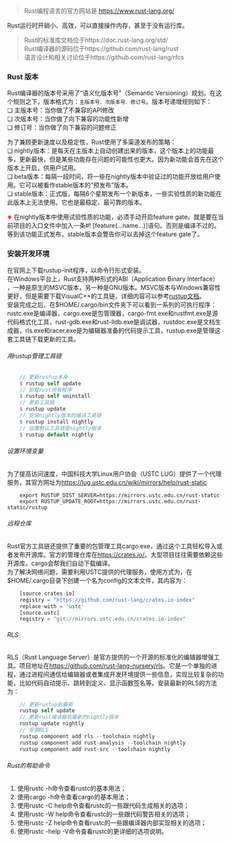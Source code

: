 > Rust编程语言的官方网站是 https://www.rust-lang.org/  

Rust运行时开销小、高效，可以直接操作内存，甚至于没有运行库。

> Rust的标准库文档位于https://doc.rust-lang.org/std/  
> Rust编译器的源码位于https://github.com/rust-lang/rust  
> 语言设计和相关讨论位于https://github.com/rust-lang/rfcs

### Rust 版本
Rust编译器的版本号采用了“语义化版本号”​（Semantic Versioning）规划。在这个规则之下，版本格式为：`主版本号．次版本号．修订号`。版本号递增规则如下：  
❏ 主版本号：当你做了不兼容的API修改  
❏ 次版本号：当你做了向下兼容的功能性新增  
❏ 修订号：当你做了向下兼容的问题修正

为了兼顾更新速度以及稳定性，Rust使用了多渠道发布的策略：  
❏ nightly版本：是每天在主版本上自动创建出来的版本，这个版本上的功能最多，更新最快，但是某些功能存在问题的可能性也更大。因为新功能会首先在这个版本上开启，供用户试用。  
❏ beta版本：每隔一段时间，将一些在nightly版本中验证过的功能开放给用户使用。它可以被看作stable版本的“预发布”版本。  
❏ stable版本：正式版，每隔6个星期发布一个新版本，一些实验性质的新功能在此版本上无法使用。它也是最稳定、最可靠的版本。

<span style="color: red;font-weight: bold;">※</span> 在nightly版本中使用试验性质的功能，必须手动开启feature gate。就是要在当前项目的入口文件中加入一条#! [feature(…name…)]语句。否则是编译不过的。等到该功能正式发布，stable版本会警告你可以去掉这个feature gate了。

### 安装开发环境

在官网上下载rustup-init程序，以命令行形式安装。  
在Windows平台上，Rust支持两种形式的ABI（Application Binary Interface）​，一种是原生的MSVC版本，另一种是GNU版本。MSVC版本与Windows兼容性更好，但是需要下载VisualC++的工具链，详细内容可以参考[rustup文档](https://rust-lang.github.io/rustup/installation/windows.html)。  
安装完成之后，在$HOME/.cargo/bin文件夹下可以看到一系列的可执行程序：rustc.exe是编译器，cargo.exe是包管理器，cargo-fmt.exe和rustfmt.exe是源代码格式化工具，rust-gdb.exe和rust-lldb.exe是调试器，rustdoc.exe是文档生成器，rls.exe和racer.exe是为编辑器准备的代码提示工具，rustup.exe是管理这套工具链下载更新的工具。  

###### 用rustup管理工具链

```rust
    // 更新rustup本身
    $ rustup self update
    // 卸载rust所有程序
    $ rustup self uninstall
    // 更新工具链
    $ rustup update
    // 安装nightly版本的编译工具链
    $ rustup install nightly
    // 设置默认工具链是nightly版本
    $ rustup default nightly
```

###### 设置环境变量

为了提高访问速度，中国科技大学Linux用户协会（USTC LUG）提供了一个代理服务，其官方网址为<https://lug.ustc.edu.cn/wiki/mirrors/help/rust-static>  

```shell
    export RUSTUP_DIST_SERVER=https://mirrors.ustc.edu.cn/rust-static
    export RUSTUP_UPDATE_ROOT=https://mirrors.ustc.edu.cn/rust-static/rustup
```

###### 远程仓库

Rust官方工具链还提供了重要的包管理工具cargo.exe，通过这个工具轻松导入或者发布开源库。官方的管理仓库在<https://crates.io/>。大型项目往往需要依赖这些开源库，cargo会帮我们自动下载编译。  
为了解决网络问题，需要利用USTC提供的代理服务，使用方式为，在$HOME/.cargo目录下创建一个名为config的文本文件，其内容为：  

```rust
    [source.crates-io]
    registry = "https://github.com/rust-lang/crates.io-index"
    replace-with = 'ustc'
    [source.ustc]
    registry = "git://mirrors.ustc.edu.cn/crates.io-index"
```

###### RLS

RLS（Rust Language Server）是官方提供的一个开源的标准化的编辑器增强工具。项目地址在<https://github.com/rust-lang-nursery/rls>。它是一个单独的进程，通过进程间通信给编辑器或者集成开发环境提供一些信息，实现比较复杂的功能，比如代码自动提示、跳转到定义、显示函数签名等。安装最新的RLS的方法为：  

```rust
    // 更新rustup到最新
    rustup self update
    // 更新rust编译器到最新的nightly版本
    rustup update nightly
    // 安装RLS
    rustup component add rls --toolchain nightly
    rustup component add rust-analysis --toolchain nightly
    rustup component add rust-src --toolchain nightly
```

###### Rust的帮助命令

1. 使用rustc -h命令查看rustc的基本用法；  
2. 使用cargo -h命令查看cargo的基本用法；  
3. 使用rustc -C help命令查看rustc的一些跟代码生成相关的选项；  
4. 使用rustc -W help命令查看rustc的一些跟代码警告相关的选项；  
5. 使用rustc -Z help命令查看rustc的一些跟编译器内部实现相关的选项；  
6. 使用rustc -help -V命令查看rustc的更详细的选项说明。  

